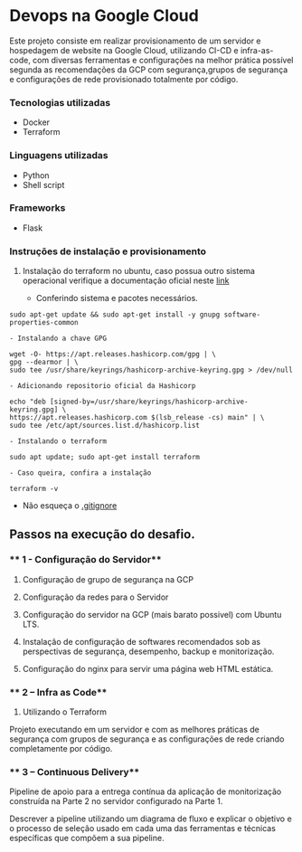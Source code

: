 # Devops na Google Cloud

Este projeto consiste em realizar provisionamento de um servidor e hospedagem de website na Google Cloud, utilizando CI-CD e infra-as-code, com diversas ferramentas e configurações na melhor prática possível segunda as recomendações da GCP com segurança,grupos de segurança e configurações de rede provisionado totalmente por código.

### Tecnologias utilizadas
- Docker
- Terraform

### Linguagens utilizadas
- Python
- Shell script

### Frameworks
- Flask

### Instruções de instalação e provisionamento

1. Instalação do terraform no ubuntu, caso possua outro sistema operacional verifique a documentação oficial neste [link](https://developer.hashicorp.com/terraform/tutorials/aws-get-started/install-cli)
   
    - Conferindo sistema e pacotes necessários.
```
sudo apt-get update && sudo apt-get install -y gnupg software-properties-common
```
    - Instalando a chave GPG
```
wget -O- https://apt.releases.hashicorp.com/gpg | \
gpg --dearmor | \
sudo tee /usr/share/keyrings/hashicorp-archive-keyring.gpg > /dev/null
```
    - Adicionando repositorio oficial da Hashicorp
```
echo "deb [signed-by=/usr/share/keyrings/hashicorp-archive-keyring.gpg] \
https://apt.releases.hashicorp.com $(lsb_release -cs) main" | \
sudo tee /etc/apt/sources.list.d/hashicorp.list
```
    - Instalando o terraform
```
sudo apt update; sudo apt-get install terraform
```
    - Caso queira, confira a instalação
```
terraform -v
```

- Não esqueça o [.gitignore](https://www.toptal.com/developers/gitignore)

## Passos na execução do desafio.

### ** 1 - Configuração do Servidor**

1. Configuração de grupo de segurança na GCP



2. Configuração da redes para o Servidor
3. Configuração do servidor na GCP (mais barato possivel) com Ubuntu LTS.
4. Instalação de configuração de softwares recomendados sob as perspectivas de segurança, desempenho, backup e monitorização.
5. Configuração do nginx para servir uma página web HTML estática.

### ** 2 – Infra as Code**

1. Utilizando o Terraform

Projeto executando em um servidor e com as melhores práticas de segurança com grupos de segurança e as configurações de rede criando completamente por código.

### ** 3 – Continuous Delivery**

Pipeline de apoio para a entrega contínua da aplicação de monitorização construída na Parte 2 no servidor configurado na Parte 1.

Descrever a pipeline utilizando um diagrama de fluxo e explicar o objetivo e o processo de seleção usado em cada uma das ferramentas e técnicas específicas que compõem a sua pipeline. 